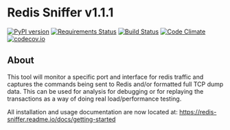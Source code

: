 # Redis Sniffer v1.1.1
[![PyPI version](https://badge.fury.io/py/redis-sniffer.svg)](http://badge.fury.io/py/redis-sniffer) [![Requirements Status](https://requires.io/github/jplesperance/redis-sniffer/requirements.svg?branch=bugfix%2FRS-1-allow-capture-of-non-redis-traffic)](https://requires.io/github/jplesperance/redis-sniffer/requirements/?branch=bugfix%2FRS-1-allow-capture-of-non-redis-traffic)  [![Build Status](https://travis-ci.org/jplesperance/redis-sniffer.svg?branch=bugfix%2FRS-1-allow-capture-of-non-redis-traffic)](https://travis-ci.org/jplesperance/redis-sniffer.svg?branch=bugfix%2FRS-1-allow-capture-of-non-redis-traffic) [![Code Climate](https://codeclimate.com/github/jplesperance/redis-sniffer/badges/gpa.svg)](https://codeclimate.com/github/jplesperance/redis-sniffer) [![codecov.io](http://codecov.io/github/jplesperance/redis-sniffer/coverage.svg?branch=master)](http://codecov.io/github/jplesperance/redis-sniffer?branch=master)

## About

This tool will monitor a specific port and interface for redis traffic and captures the commands being sent to Redis and/or formatted full TCP dump data.  This can be used for analysis for debugging or for replaying the transactions as a way of doing real load/performance testing.

All installation and usage documentation are now located at: https://redis-sniffer.readme.io/docs/getting-started

